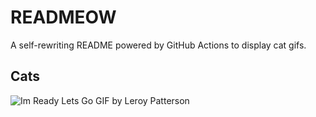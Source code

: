 # READMEOW

A self-rewriting README powered by GitHub Actions to display cat gifs.

## Cats

![Im Ready Lets Go GIF by Leroy Patterson](https://media4.giphy.com/media/CjmvTCZf2U3p09Cn0h/200.gif?cid=9acd02da0veic08b9o53xgfgmvy5udwvr680lrvlfwel9wo9&ep=v1_gifs_search&rid=200.gif&ct=g)
